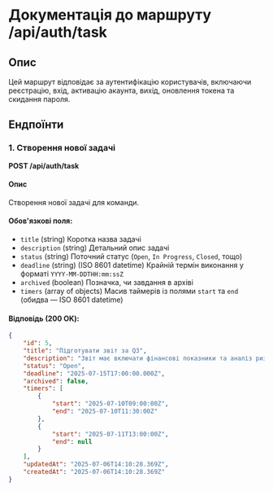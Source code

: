 # Документація до маршруту /api/auth/task

## Опис

Цей маршрут відповідає за аутентифікацію користувачів, включаючи реєстрацію, вхід, активацію акаунта, вихід, оновлення токена та скидання пароля.

## Ендпоїнти

### 1. Створення нової задачі

**POST /api/auth/task**

#### Опис

Створення нової задачі для команди.

#### Обов'язкові поля:

- `title` (string) Коротка назва задачі
- `description` (string) Детальний опис задачі
- `status` (string) Поточний статус (`Open`, `In Progress`, `Closed`, тощо)
- `deadline` (string) (ISO 8601 datetime) Крайній термін виконання у форматі `YYYY-MM-DDTHH:mm:ssZ`
- `archived` (boolean) Позначка, чи завдання в архіві
- `timers` (array of objects) Масив таймерів із полями `start` та `end` (обидва — ISO 8601 datetime)

#### Відповідь (200 OK):

```json
{
    "id": 5,
    "title": "Підготувати звіт за Q3",
    "description": "Звіт має включати фінансові показники та аналіз ризиків.",
    "status": "Open",
    "deadline": "2025-07-15T17:00:00.000Z",
    "archived": false,
    "timers": [
        {
            "start": "2025-07-10T09:00:00Z",
            "end": "2025-07-10T11:30:00Z"
        },
        {
            "start": "2025-07-11T13:00:00Z",
            "end": null
        }
    ],
    "updatedAt": "2025-07-06T14:10:28.369Z",
    "createdAt": "2025-07-06T14:10:28.369Z"
}
```
